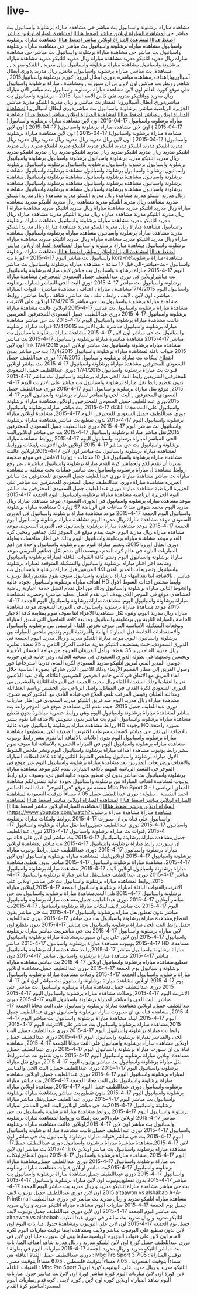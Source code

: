 # live-
مشاهدة مباراة   برشلونة واسبانيول بث مباشر حى مشاهدة مباراة   برشلونة واسبانيول بث مباشر حى  [لمشاهدة المباراة اونلاين مباشر اضغط هناااا](https://twitter.com/Tab3Online8/status/591899870564343808)  [لمشاهدة المباراة اونلاين مباشر اضغط هناااا](https://twitter.com/Tab3Online8/status/591899870564343808)  [لمشاهدة المباراة اونلاين مباشر اضغط هناااا](https://twitter.com/Tab3Online8/status/591899870564343808)  مشاهدة مباراة   برشلونة واسبانيول مشاهدة مباراة   برشلونة واسبانيول بث مباشر حى مشاهدة مباراة   برشلونة واسبانيول بث مباشر حى مشاهدة مباراة   برشلونة واسبانيول بث مباشر حى مشاهدة مباراة   ريال مدريد اتلتيكو مدريد مشاهدة مباراة   ريال مدريد اتلتيكو مدريد مشاهدة مباراة   برشلونة واسبانيول مشاهدة مباراة   برشلونة واسبانيول   ريال مدريد , اتلتيكو مدريد  , , مشاهدة, بث مباشر, مباراة   برشلونة واسبانيول, ماتش,   ريال مدريد ,دوري أبطال آسياأوروبا,اهداف ,مشاهدة مباشرة ,دوري أبطال أوروبا, كورة,   برشلونة واسبانيول2015 , شاهد, روبط, بث مباشر, اون لاين, بي ان سبورت , ومشاهدة . مباراة   برشلونة واسبانيول علي موقع كورة العالم اون لاين مشاهدة مباراة   برشلونة واسبانيول بث مباشر الان مباراة   ريال مدريد وواتلتيكو مدريد تفي كاس الامم اسيا -2015 -   برشلونة واسبانيول بث مباشر,دوري أبطال آسياأوروبا الممتاز بث مباشر, و  ريال مدريد اتلتيكو مدريد مباشر, الجزيرة الرياضية مباشر,   برشلونة واسبانيول بث مباشر,دوري أبطال آسياأوروبا [لمشاهدة المباراة اونلاين مباشر اضغط هناااا](https://twitter.com/Tab3Online8/status/591899870564343808) [لمشاهدة المباراة اونلاين مباشر اضغط هناااا](https://twitter.com/Tab3Online8/status/591899870564343808)  مشاهدة مباراة   برشلونة واسبانيول 17-04-2015 اون لاين مشاهدة مباراة   برشلونة واسبانيول( 17-04-2015 ) اون لاين مشاهدة مباراة   برشلونة واسبانيول( 17-04-2015 ) اون لاين مشاهدة مباراة   برشلونة واسبانيول( 17-04-2015 ) اون لاين مشاهدة مباراة   برشلونة واسبانيول( 17-04-2015 ) اون لاين   ريال مدريد   ريال مدريد   ريال مدريد   ريال مدريد   ريال مدريد اتلتيكو مدريد اتلتيكو مدريد اتلتيكو مدريد اتلتيكو مدريد اتلتيكو مدريد   ريال مدريد اتلتيكو مدريد   ريال مدريد اتلتيكو مدريد   ريال مدريد اتلتيكو مدريد   ريال مدريد اتلتيكو مدريد   ريال مدريد اتلتيكو مدريد   برشلونة واسبانيول   برشلونة واسبانيول   برشلونة واسبانيول   برشلونة واسبانيول   برشلونة واسبانيول   برشلونة واسبانيول   برشلونة واسبانيول   برشلونة واسبانيول   برشلونة واسبانيول   برشلونة واسبانيول مشاهدة   برشلونة واسبانيول مشاهدة   برشلونة واسبانيول مشاهدة   برشلونة واسبانيول مشاهدة   برشلونة واسبانيول مشاهدة   برشلونة واسبانيول مشاهدة   برشلونة واسبانيول مشاهدة   برشلونة واسبانيول مشاهدة   برشلونة واسبانيول مشاهدة   برشلونة واسبانيول مشاهدة   برشلونة واسبانيول مشاهدة   ريال مدريد اتلتيكو مدريد مشاهدة   ريال مدريد اتلتيكو مدريد مشاهدة   ريال مدريد اتلتيكو مدريد مشاهدة   ريال مدريد اتلتيكو مدريد مشاهدة   ريال مدريد اتلتيكو مدريد مشاهدة مباراة   ريال مدريد اتلتيكو مدريد مشاهدة مباراة   ريال مدريد اتلتيكو مدريد مشاهدة مباراة ا  ريال مدريد اتلتيكو مدريد مشاهدة مباراة   ريال مدريد اتلتيكو مدريد مشاهدة مباراة   ريال مدريد اتلتيكو مدريد مشاهدة مباراة   برشلونة واسبانيول مشاهدة مباراة   برشلونة واسبانيول  مشاهدة مباراة   ريال مدريد اتلتيكو مدريد مشاهدة مباراة   ريال مدريد اتلتيكو مدريد مشاهدة مباراة   برشلونة واسبانيول مشاهدة مباراة   برشلونة واسبانيول مشاهدة مباراة   ريال مدريد اتلتيكو مدريد مشاهدة مباراة   ريال مدريد اتلتيكو مدريد مشاهدة مباراة   برشلونة واسبانيول مشاهدة مباراة   برشلونة واسبانيول [لمشاهدة المباراة اونلاين مباشر اضغط هناااا](https://twitter.com/Tab3Online8/status/591899870564343808)  [لمشاهدة المباراة اونلاين مباشر اضغط هناااا](https://twitter.com/Tab3Online8/status/591899870564343808) مشاهدة مباراة   برشلونة واسبانيول بث مباشر اليوم 17-4-2015 - كورة نت kora-netمشاهدة-مباراة   برشلونة واسبانيول -بث-مباشر-الي قبل 17 ساعة - مشاهدة مباراة   برشلونة واسبانيول بث مباشر اليوم 17-4-2015 مباراة   برشلونة واسبانيول بث مباش لايف مباراة   برشلونة واسبانيول بث مباشراونلاين في دوري عبداللطيف جميل السعودي للمحترفين مشاهدة مباراة   برشلونة واسبانيول بث مباشر 17-4-2015 دوري البث الحى المباشر لمباراة   برشلونة واسبانيول اليوم 17/4/2015مشاهدة ، مباراة ، اهداف ، مشاهدة مباشرة ، قنوات المباراة ، مباشر ، اون لاين ، لايف ، رابط ، لنك ، بث مباشر ، شاهد ، رابط مباشر ، روابط مشاهدة مباراة   برشلونة واسبانيول بث حي مباشر 17/4/2015 اونلاين على الانترنت مشاهدة مباراة   برشلونة واسبانيول بث مباشر 17-4-2015 اونلاين عالنت مشاهدة مباراة   برشلونة واسبانيول 17-4-2015 دوري عبداللطيف جميل السعودي للمحترفين الشريفين عالنت مشاهدة مباراة   برشلونة واسبانيول اليوم 17-4-2015 بث حي مباشر مشاهدة مباراه   برشلونة واسبانيول مباشرة على الأنترنت 17/4/2015 قنوات مباراة   برشلونة واسبانيول بث حي مباشر اون لاين 17-4-2015 مشاهدة مباراة   برشلونة واسبانيول بث مباشر 17-4-2015 مشاهدة مباشرة مباراة   برشلونة واسبانيول 17-4-2015 بث مباشر اون لاين link مشاهدة مباراة   برشلونة واسبانيول بث مباشر اونلاين اليوم 17/4/2015 2015 قنوات ناقلة لمشاهدة مباراة   برشلونة واسبانيول 17/4/2015 بث حي مباشر بدون انقطاع لينكات بث مباراة   برشلونة واسبانيول 17/4/2015 دوري عبداللطيف جميل السعودي للمحترفين مشاهدة مباراة   برشلونة واسبانيول 17-4-2015 بث مباشر اونلاين قنوات بث مباراة   برشلونة واسبانيول 17/4/2015 دوري عبداللطيف جميل السعودي للمحترفين الشريفين رابط البث الحي مباراة   برشلونة واسبانيول بث مباشر 17-4-2015 بدون تقطيع رابط نقل مباراة   برشلونة واسبانيول بث مباشر على الانترنت اليوم 17-4-2015, موقع نقل مباراة   برشلونة واسبانيول اليوم 17-4-2015 دوري عبداللطيف جميل السعودي للمحترفين , البث الحى والمباشر لمباراة   برشلونة واسبانيول اليوم 17-4-2015دوري عبداللطيف جميل السعودي للمحترفين , اونلاين مشاهدة مباراة   برشلونة واسبانيول على النت مجانا الثلاثاء 17-4-2015, بث مباشر مباراة   برشلونة واسبانيول دوري عبداللطيف جميل السعودي للمحترفين اليوم 17-4-2015, مشاهدة اونلاين مباراة   برشلونة واسبانيول اليوم 17-4-2015 بدون تقطيع بث مباشر.,مشاهدة مباراة   برشلونة واسبانيول بث مباشر اليوم 17-4-2015 دوري عبداللطيف جميل السعودي للمحترفين 2015,نقل مباشر مباراة   برشلونة واسبانيول 17-4-2015 بث حي مباشر اونلاين,البث الحى المباشر لمباراة   برشلونة واسبانيول اليوم 17-4-2015 ,روابط مشاهدة مباراة   برشلونة واسبانيول بث حي مباشر 17-4-2015 اونلاين على الانترنت ,لينكات وروابط لمشاهدة مباراة   برشلونة واسبانيول بث مباشر اون لاين 17-4-2015,اونلاين عالنت مشاهدة مباراة   برشلونة واسبانيول قبل 10 ساعات - زوارنا الافاضل في موقع صحيفة يسرنا أن نقدم لكم ولجماهير كرة القدم مباراة   برشلونة واسبانيول مباشرة ، عبر رفع روابط مشاهدة ل مباراة   برشلونة واسبانيول بث مباشر عمليات بحث متعلقة بـ مشاهدة مباراة بث مباشر مشاهدة مباراة دوري عبداللطيف جميل السعودي للمحترفين بث مباشر الجزيره مشاهدة مباراة دوري عبداللطيف جميل السعودي للمحترفين بث مباشر على الجزيرة الرياضية مشاهدة مباراة دوري عبداللطيف جميل السعودي للمحترفين بث مباشر اليوم الجزيرة الرياضية مشاهدة مباراة   برشلونة واسبانيول اليوم الجمعة 17-4-2015 موعد مشاهدة مباراة   برشلونة واسبانيول فى الدورى السعودى موعد مشاهدة مباراة   ريال مدريد اليوم محمد شوقى منذ 9 ساعات فى الرياضة 57 زيارة 0 مشاهدة مباراة   برشلونة واسبانيول اليوم الجمعة 17-4-2015 موعد مشاهدة مباراة   برشلونة واسبانيول فى الدورى السعودى موعد مشاهدة مباراة   ريال مدريد اليوم مشاهدة مباراة   برشلونة واسبانيول اليوم الجمعة 17-4-2015 موعد مشاهدة مباراة   برشلونة واسبانيول فى الدورى السعودى موعد مشاهدة مباراة   ريال مدريد اليوم، حيث يقدم موقع فى الموجز لكل جماهير ومحبى كرة القدم موعد مشاهدة مباراة   برشلونة واسبانيول اليوم وذلك فى اطار منافسات بطولة دورى ابطال اوروبا 2015، وتعتبر مباراة اليوم بين   برشلونة واسبانيول واحدة من اهم المباريات النارية فى عالم كرة القدم ، ويسعدنا ان نقدم لكل جماهير الفريقي موعد مباراة   برشلونة واسبانيول اليوم ونشر كافة القنوات الناقلة لمباراة   برشلونة واسبانيول ومتابعة اخر اخبار مباراة   برشلونة واسبانيول والتشكيلة المتوقعة لمباراة   برشلونة واسبانيول وتصريحات المدير الفنى لكلا الفريقين قبل مباراة   برشلونة واسبانيول بث مباشر ، بالاضافة اننا بعد انتهاء مباراة   برشلونة واسبانيول سوف نقوم بتقديم رابط يوتيوب اهداف مباراة   برشلونة واسبانيول بجودة عالية HD وايضا مخلص احداث الشوط الاول والشوط الثانى مباراة   برشلونة واسبانيول وذلك من اجل تقدم افضل خدمة اخبارية رياضية لمشاهدى موقع فى الموجز الذى يهدف الى تقدم افضل تغطية مباشرة وحصرية لمشاهدة مباراة   برشلونة واسبانيول اليوم. مشاهدة مباراة   برشلونة واسبانيول اليوم الجمعة 17-4-2015 موعد مشاهدة مباراة   برشلونة واسبانيول فى الدورى السعودى موعد مشاهدة مباراة   ريال مدريد اليوم، وننوه لكل مشاهدينا الاعزاء اننا سوف نقوم بمتابعة كافة الاخبار الخاصة بالمباراة النارية بين   برشلونة واسبانيول ومتابعة كافة التفاصيل التى تسبق المباراة وتوقعات التشكيلة الاساسية التى سوف تخوض اللقاء الرسمى بين   برشلونة واسبانيول والاستعدادات الخاصة قبل المباراة الهامة والمرتقبة اليوم وتقديم ملخص للمباراة بين   برشلونة واسبانيول اليوم. موعد مباراة اتلتيكو مدريد و  ريال مدريد اليوم الجمعة فى الدورى السعودى، حيث يستضيف اتلتيكو مدريد صاحب المركز الثامن بـ 25 نقطة، نظيره   ريال مدريد الخامس بـ 35 نقطة، ويأمل الفريقان الخروج من دوامة الخسائر الأخيرة وتحسين وضعهما في بطولة الدوري السعودي في نسخته الحالية، ومن جانبه فرض جوزيه جوميز، المدير الفني لفريق اتلتيكو مدريد السعودي لكرة القدم، تدريبا استرجاعيا فور وصول الفريق إلى مطار القصيم الأربعاء وذلك للاعبين الذين شاركوا بصورة أساسية خلال لقاء الفريق مع الاتفاق في كأس خادم الحرمين الشريفين الثلاثاء، وأدى بقية اللاعبين تدريبا اعتياديا وذلك استعدادا للقاء   ريال مدريد الجمعة في المرحلة الثالثة والعشرين من الدوري السعودي لكرة القدم، في المقابل، واصل الرباعي بدر الخميس وباسم العطاالله ومدالله العليان وفيصل المرقب تلقي العلاج في عيادة النادي مع الدكتور كريم شبوح. مشاهدة مباراة   ريال مدريد اليوم ضد فريق اتلتيكو مدريد السعودى فى اطار مباريات دورى عبداللطيف جميل 2015، حيث نقدم لكل مشاهدى موقع فى الموجز رابط بث مباشر لمشاهدة مباراة   برشلونة واسبانيول اليوم وهى روابط حصرية مباشرة بدون تقطيع مشاهدة مباراة   برشلونة واسبانيول اليوم بث مباشر بدون تشويش بالاضافة اننا نقوم بنشر روابط مشاهدة مباراة   برشلونة واسبانيول جودة عالية HD وجودة HQ بصورة واضحة بالاضافة الى نقل حى مباشر لاصحاب سرعات الانترنت الضعيفة لكى يستطيعوا مشاهدة مباراة   برشلونة واسبانيول اليوم بدون اعلانات بالاضافة اننا نقوم بنشر رابط يوتيوب مشاهدة مباراة   برشلونة واسبانيول اليوم فى المباراة الحصرية بالاضافة اننا سوف نقوم بنشر رابط يوتيوب مشاهدة اهداف مباراة   برشلونة واسبانيول اليوم ونشر ملخص الشوط الاول مباراة   برشلونة واسبانيول وملخص الشوط الثانى واذاعة كافة لقطات المباراة والاهداف وتصريحات المدربين بعد مشاهدة مباراة   برشلونة واسبانيول اليوم عبر موقع فى الموجز فى القسم الرياضة المهتم بأذاعة المباراة. نقدم لكم موعد مشاهدة مباراة   برشلونة واسبانيول بث مباشر بدون اى تقطيع بجودة عالية اتش دى، وسوف نرفع رابط يوتيوب لمشاهدة اهداف المباراة بين   برشلونة واسبانيول بجودة عالية نتمنى لكم مشاهدة ممتعة مع موقع "فى الموجز". قناة البث المباشر Mbc Pro Sport 3 - المعلق الرياضى / احمد النفيسة - بطولة : دوري عبداللطيف جميل 7:05 مساءاً بتوقيت السعودية [لمشاهدة المباراة اونلاين مباشر اضغط هناااا](https://twitter.com/Tab3Online8/status/591899870564343808)  [لمشاهدة المباراة اونلاين مباشر اضغط هناااا](https://twitter.com/Tab3Online8/status/591899870564343808)  [لمشاهدة المباراة اونلاين مباشر اضغط هناااا](https://twitter.com/Tab3Online8/status/591899870564343808)  [لمشاهدة المباراة اونلاين مباشر اضغط هناااا](https://www.youtube.com/watch?مشاهدة مباراة مشاهدة مباراة   برشلونة واسبانيول علي قناة بى ان سبورت 17-4-2015 ,روابط ولينكات مباراة   برشلونة واسبانيول 17-4-2015 دورى عبداللطيف جميل,رابط نقل مباراة   برشلونة واسبانيول 17-4-2015 ,قنوات بث مباراة   برشلونة واسبانيول 17-4-2015 دورى عبداللطيف جميل,مشاهدة مباراة   برشلونة واسبانيول 17-4-2015 بث مباشر اون لاين على قناة بى ان سبورت, رابط مباراة   برشلونة واسبانيول 17-4-2015 بث مباشر ,مشاهدة اونلاين مباراة   برشلونة واسبانيول 17-4-2015 دورى عبداللطيف جميل,رابط يوتيوب مباراة   برشلونة واسبانيول 17-4-2015 اونلاين،لينك لمشاهدة مباراة   برشلونة واسبانيول اون لاين 17-4-2015، مشاهدة مباراة   برشلونة واسبانيول 17-4-2015 مباشر بدون تقطيع،مشاهدة مباراة   برشلونة واسبانيول اونلاين لايف 17-4-2015, مشاهدة مباراة   برشلونة واسبانيول مباشر 17-4-2015 دورى عبداللطيف جميل,نقل مباشر مباراة   برشلونة واسبانيول 17-4-2015,روابط لمشاهدة مباراة   برشلونة واسبانيول بث حي مباشر اونلاين على الانترنت,القنوات الناقلة لمباراة   برشلونة واسبانيول الجمعة 17-4-2015,اونلاين مباراة   برشلونة واسبانيول 17-4-2015على النت,مشاهدة مباراة   برشلونة واسبانيول بث حي مباشر اونلاين 17-4-2015 دورى عبداللطيف جميل,مشاهدة مباراة   برشلونة واسبانيول اليوم 17-4-2015 بث مباشر لايف,لينكات مباراة   برشلونة واسبانيول 17-4-2015بث مباشر بدون تقطيع,نقل مباراة   برشلونة واسبانيول 17-4-2015 بث حي مباشر بدون انقطاع,مشاهدة مباراة   برشلونة واسبانيول بث حي مباشر 17-4-2015 دورى عبداللطيف جميل,رابط البث الحي مباراة   برشلونة واسبانيول بث مباشر 17-4-2015 بدون تقطيع,اون لاين مباراة   برشلونة واسبانيول 17-4-2015 بث حي مباشر.بث مباشر مباراة   برشلونة واسبانيول 17-4-2015 أون لاين علي بي أن سبورت,مشاهدة مباراة   برشلونة واسبانيول 17-4-2015 يوتيوب.مشاهدة مباراة   برشلونة واسبانيول 17-4-2015 مباشر HD .مشاهدة مباراة   برشلونة واسبانيول مباشر 17-4-2015,رابط مشاهدة مباراة   برشلونة واسبانيول مباشر 17-4-2015.مشاهدة مباراة   برشلونة واسبانيول مباشر 17-4-2015 دون تقطيع.مشاهدة مباراة   برشلونة واسبانيول اونلاين 17-4-2015 بث مباشر.مشاهدة مباراة   برشلونة واسبانيول يوم الجمعة 17-4-2015 دورى عبداللطيف جميل.مشاهدة اونلاين مباراة   برشلونة واسبانيول الجمعة 17-4-2015.وصلات مشاهدة مباراة   برشلونة واسبانيول يوم 17-4-2015 اونلاين مشاهدة مباراة   برشلونة واسبانيول بث مباشر اون لاين 17-4-2015 دورى عبداللطيف جميل.مشاهدة مباراة   برشلونة واسبانيول بث مباشر على الانترنت اليوم 17-4-2015, وصلات مشاهدة مباراة   برشلونة واسبانيول اليوم 17-4-2015 مباشر, البث الحى والمباشر لمباراة   برشلونة واسبانيول اليوم 17-4-2015 دورى عبداللطيف جميل, اونلاين مشاهدة مباراة   برشلونة واسبانيول على النت مجانا الجمعة 17-4-2015, مشاهدة قناة بى ان سبورت مباراة   برشلونة واسبانيول دورى عبداللطيف جميل اليوم 17-4-2015, لينك مشاهدة مباراة   برشلونة واسبانيول بث مباشر اليوم 17-4-2015,مشاهدة مباراة   برشلونة واسبانيول بث مباشر على الانترنت اليوم 17-4-2015, رابط بث مباراة   برشلونة واسبانيول اليوم 17-4-2015 دورى عبداللطيف جميل, البث الحى والمباشر لمباراة   برشلونة واسبانيول اليوم 17-4-2015 دورى عبداللطيف جميل, اونلاين مشاهدة مباراة   برشلونة واسبانيول على النت مجانا الجمعة 17-4-2015, مشاهدة قناة بى ان سبورت مباراة   برشلونة واسبانيول اليوم 17-4-2015 دورى عبداللطيف جميل, مشاهدة اونلاين مباراة   برشلونة واسبانيول اليوم 17-4-2015 بدون تقطيع بث مباشررابط نقل مباراة   برشلونة واسبانيول بث مباشر يوتيوب اليوم 17-4-2015, موقع نقل مباراة   برشلونة واسبانيول اليوم 17-4-2015 دورى عبداللطيف جميل, البث الحى والمباشر لمباراة   برشلونة واسبانيول اليوم 17-4-2015 دورى عبداللطيف جميل, اونلاين مشاهدة مباراة   برشلونة واسبانيول على النت مجانا الجمعة 17-4-2015, بث مباشر مباراة   برشلونة واسبانيول دورى عبداللطيف جميل اليوم 17-4-2015, مشاهدة اونلاين مباراة   برشلونة واسبانيول اليوم 17-4-2015 بدون تقطيع بث مباشر.,مشاهدة مباراة   برشلونة واسبانيول بث مباشر اليوم 17-4-2015 دورى عبداللطيف جميل,نقل مباشر مباراة   برشلونة واسبانيول 17-4-2015بث حي مباشر اونلاين,البث الحى المباشر لمباراة   برشلونة واسبانيول اليوم 17-4-2015 ,روابط مشاهدة مباراة   برشلونة واسبانيول بث حي مباشر 17-4-2015 اونلاين على الانترنت ,لينكات وروابط لمشاهدة مباراة   برشلونة واسبانيول بث مباشر اون لاين 17-4-2015,اونلاين عالنت مشاهدة مباراة   برشلونة واسبانيول 17-4-2015 دورى عبداللطيف جميل,عالنت مشاهدة مباراة   برشلونة واسبانيول اليوم 17-4-2015 بث حي مباشر,قنوات مباراة   برشلونة واسبانيول بث حي مباشر اون لاين 17-4-2015,مشاهدة مباشرة مباراة   برشلونة واسبانيول دورى عبداللطيف جميل17-4-2015 بث مباشر اون لاين ,link مشاهدة مباراة   برشلونة واسبانيول بث مباشر اونلاين اليوم 17-4-2015 ,مشاهدة مباراة   برشلونة واسبانيول 17-4-2015 بدون انقطاع,لينكات بث مباراة   برشلونة واسبانيول 17-4-2015 دورى عبداللطيف جميل,مشاهدة مباراة   برشلونة واسبانيول 17-4-2015بث مباشر اونلاين,قنوات مشاهدة مباراة   برشلونة واسبانيول 17-4-2015 دورى عبداللطيف جميل,مشاهدة مباراة   برشلونة واسبانيول بث مباشر 17-4-2015 بدون تقطيع,يوتيوب اون لاين مباراة   برشلونة واسبانيول 17-4-2015 بث حي مباشر مشاهدة مباراة اتلتيكو مدريد و  ريال مدريد بث مباشر اليوم الجمعة 17-4-2015 اون لاين دوري عبداللطيف جميل يوتيوب لايف altaawon vs alshabab A+A- PrintEmail مشاهدة مباراة اتلتيكو مدريد و  ريال مدريد بث مباشر في دوري عبداللطيف جميل يوم الجمعة 17-4-2015 مباريات اليوم مشاهدة مباراة اتلتيكو مدريد و  ريال مدريد بث مباشر اليوم الجمعة 17-4-2015 اون لاين دوري عبداللطيف جميل يوتيوب لايف altaawon vs alshabab اتلتيكو مدريد و  ريال مدريد بث مباشر في دوري عبداللطيف جميل يوم الجمعة 17-4-2015 اون لاين علي اليوتيوب ومشاهدة جدول مباريات اليوم اون لاين بدون تقطيع علي اليوتيوب مباشر ولايف ومشاهدة ايضا توقيت مباريات اليوم لكرة القدم اون لاين علي قنوات الجزيرة الرياضية سابقا وبي ان سبورت حليا اون لاين في دوري عبداللطيف جميل كورة اون لاين اتلتيكو مدريد و  ريال مدريد شاهد أهداف المباريات بث مباشر اتلتيكو مدريد و  ريال مدريد الجمعة 17-4-2015 مباريات اليوم في بطولة : دوري عبداللطيف جميل القناة الناقلة هي : Mbc Pro Sport 3 توقيت المباراة : 7:05 مساءاً بتوقيت السعودية . 7:05 مساءاً بتوقيت فلسطين . 6:05 مساءاً بتوقيت مصر . القنوات الناقله : Mbc Pro Sport 3 اتلتيكو مدريد و  ريال مدريد علي اليوتيوب كورة اون لاين كورة اون لاين مباريات اليوم كورة مباشر كورة اون لاين بث مباشر جدول مباريات اليوم شاهد المباراة اونلاين كورة اون لاين , كورة لايف , كرة قدم ,مباريات اليوم المصدر:أساطير كرة القدم
